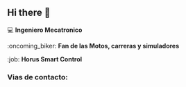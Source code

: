 ## Hi there 👋

:computer: **Ingeniero Mecatronico**

:oncoming_biker: **Fan de las Motos, carreras y simuladores**

:job: **Horus Smart Control**

### Vias de contacto: ###
<!--
**Jpovea-Horus/Jpovea-Horus** is a ✨ _special_ ✨ repository because its `README.md` (this file) appears on your GitHub profile.

Here are some ideas to get you started:

- 🔭 I’m currently working on ...
- 🌱 I’m currently learning ...
- 👯 I’m looking to collaborate on ...
- 🤔 I’m looking for help with ...
- 💬 Ask me about ...
- 📫 How to reach me: ...
- 😄 Pronouns: ...
- ⚡ Fun fact: ...
-->
